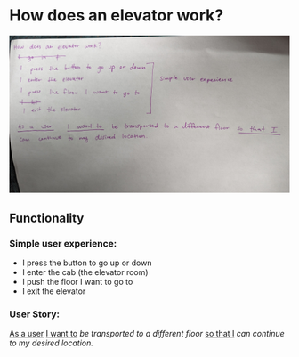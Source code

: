 # How does an elevator work?

![photo of handwritten functionality](img/PXL_20230908_162021105%20(1).jpg)

## Functionality 


### Simple user experience:

 - I press the button to go up or down 
 - I enter the cab (the elevator room)
 - I push the floor I want to go to
 - I exit the elevator

 ### **User Story**:
 <u>As a user</u> <u>I want to</u> *be transported to a different floor* <u>so that I</u> *can continue to my desired location.*
